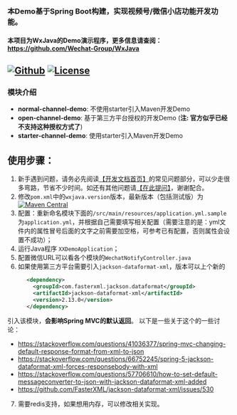 ### 本Demo基于Spring Boot构建，实现视频号/微信小店功能开发功能。

#### 本项目为WxJava的Demo演示程序，更多信息请查阅：https://github.com/Wechat-Group/WxJava

[![Github](https://img.shields.io/github/stars/lixize/weixin-java-channel-demo?logo=github&style=flat)](https://github.com/lixize/weixin-java-channel-demo)
[![License](https://img.shields.io/badge/License-Apache%202.0-blue.svg)](https://opensource.org/licenses/Apache-2.0)
-----------------------

### 模块介绍
- **normal-channel-demo**: 不使用starter引入Maven开发Demo
- **open-channel-demo**: 基于第三方平台授权的开发Demo (**注: 官方似乎已经不支持这种授权方式了**)
- **starter-channel-demo**: 使用starter引入Maven开发Demo

## 使用步骤：
1. 新手遇到问题，请务必先阅读[【开发文档首页】](https://github.com/Wechat-Group/WxJava/wiki)的常见问题部分，可以少走很多弯路，节省不少时间。如还有其他问题请[【在此提问】](https://github.com/lixize/weixin-java-channel-demo/issues)，谢谢配合。
2. 修改``pom.xml``中的``wxjava.version``版本，最新版本（包括测试版）为 [![Maven Central](https://img.shields.io/maven-central/v/com.github.binarywang/wx-java.svg)](http://mvnrepository.com/artifact/com.github.binarywang/wx-java)
3. 配置：重新命名模块下面的`/src/main/resources/application.yml.sample` 为``application.yml``，并根据自己需要填写相关配置（需要注意的是：yml文件内的属性冒号后面的文字之前需要加空格，可参考已有配置，否则属性会设置不成功）；	
4. 运行Java程序 ``XXDemoApplication``；
5. 配置微信URL可以看各个模块的``WechatNotifyController.java``
6. 如果使用第三方平台需要引入``jackson-dataformat-xml``，版本可以上个新的
```xml
      <dependency>
        <groupId>com.fasterxml.jackson.dataformat</groupId>
        <artifactId>jackson-dataformat-xml</artifactId>
        <version>2.13.0</version>
      </dependency>
```
引入该模块，**会影响Spring MVC的默认返回**。
以下是一些关于这个的一些讨论：
- https://stackoverflow.com/questions/41036377/spring-mvc-changing-default-response-format-from-xml-to-json
- https://stackoverflow.com/questions/66752245/spring-5-jackson-dataformat-xml-forces-responsebody-with-xml
- https://stackoverflow.com/questions/57706610/how-to-set-default-messageconverter-to-json-with-jackson-dataformat-xml-added
- https://github.com/FasterXML/jackson-dataformat-xml/issues/530

7. 需要redis支持，如果想用内存，可以修改相关实现。

